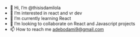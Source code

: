 - 👋 Hi, I’m @thisisdamilola
- 👀 I’m interested in react and vr dev
- 🌱 I’m currently learning React
- 💞️ I’m looking to collaborate on React and Javascript projects
- 📫 How to reach me adebodami9@gmail.com

<!---
thisisdamilola/thisisdamilola is a ✨ special ✨ repository because its `README.md` (this file) appears on your GitHub profile.
You can click the Preview link to take a look at your changes.
--->
